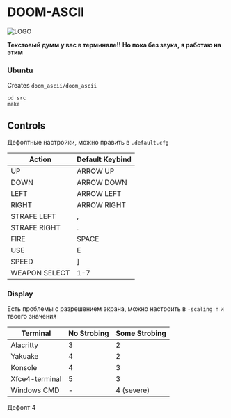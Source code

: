 # DOOM-ASCII

![LOGO](screenshots/ubuntu.png)

**Текстовый думм у вас в терминале!!**
**Но пока без звука, я работаю на этим**

### Ubuntu
Creates ```doom_ascii/doom_ascii```
```
cd src
make
```

## Controls

Дефолтные настройки, можно править в ```.default.cfg```

|Action         |Default Keybind|
|---------------|---------------|
|UP             |ARROW UP		|
|DOWN			|ARROW DOWN		|
|LEFT			|ARROW LEFT		|
|RIGHT			|ARROW RIGHT	|
|STRAFE LEFT	|,				|
|STRAFE RIGHT	|.				|
|FIRE			|SPACE			|
|USE			|E				|
|SPEED			|]				|
|WEAPON SELECT  |1-7            |

### Display

Есть проблемы с разрешением экрана, можно настроить в ```-scaling n``` и твоего значения

|Terminal      |No Strobing|Some Strobing|
|--------------|-----------|-------------|
|Alacritty     |3          |2            |
|Yakuake       |4          |2            |
|Konsole       |4          |3            |
|Xfce4-terminal|5          |3            |
|Windows CMD   |-          |4 (severe)   |

Дефолт 4
